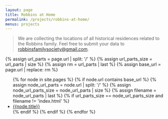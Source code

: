 ```yaml
---
layout: page
title: Robbins at Home
permalink: /projects/robbins-at-home/
menus: projects
---
```


> We are collecting the locations of all historical residences related to the Robbins family. Feel free to submit your data to [robbinsfamilysociety@gmail.com](mailto:robbinsfamilysociety@gmail.com).

{% assign url_parts = page.url | split: '/' %}
{% assign url_parts_size = url_parts | size %}
{% assign rm = url_parts | last %}
{% assign base_url = page.url | replace: rm %}

<ul>
{% for node in site.pages %}
  {% if node.url contains base_url %}
    {% assign node_url_parts = node.url | split: '/' %}
    {% assign node_url_parts_size = node_url_parts | size %}
    {% assign filename = node_url_parts | last %}
    {% if url_parts_size == node_url_parts_size and filename != 'index.html' %}
      <li><a href='{{node.url}}'>{{node.title}}</a></li>
    {% endif %}
  {% endif %}
{% endfor %}
</ul>

<div id='map'></div>
<script>
L.mapbox.accessToken = 'pk.eyJ1IjoidG9kcm9iYmlucyIsImEiOiJjaXpwdHgxbWowMHhoMndwN3V6dWJnYTd5In0.8VcUGZ3PuLMhewTm6MijAw';
L.mapbox.shareControl = true;
var map = L.mapbox.map('map', 'mapbox.satellite')
  .setView([40.2280, -100.0000], 4);

var featureLayer = L.mapbox.featureLayer({
  'type': 'FeatureCollection',
  'features': [
    {
    'type': 'Feature',
    'geometry': {
      'type': 'Point',
      'coordinates': [-111.671379,40.228241]
    },
    'properties': {
      'name': 'Hannah Libby Robbins<br>ca. 1930',
      'description': '409 S 700 W<br>Provo, UT 84601',
      'marker-color': '#00abff',
      'marker-size': 'large'
    }
  }]
})
.addTo(map);

featureLayer.eachLayer(function(layer) {
  var content = '<h2>' + layer.feature.properties.name + '<\/h2>'
  + '<p>' + layer.feature.properties.description + '<\/p>';
  layer.bindPopup(content);
});
</script>
